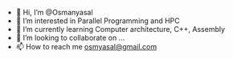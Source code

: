 - 👋 Hi, I’m @Osmanyasal
- 👀 I’m interested in Parallel Programming and HPC
- 🌱 I’m currently learning Computer architecture, C++, Assembly
- 💞️ I’m looking to collaborate on ...
- 📫 How to reach me osmyasal@gmail.com

<!---
Osmanyasal/Osmanyasal is a ✨ special ✨ repository because its `README.md` (this file) appears on your GitHub profile.
You can click the Preview link to take a look at your changes.
--->
